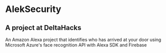 # AlekSecurity

## A project at DeltaHacks

An Amazon Alexa project that identifies who has arrived at your door using Microsoft Azure's face recognition API with Alexa SDK and Firebase
